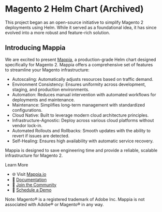 # Magento 2 Helm Chart (Archived)

This project began as an open-source initiative to simplify Magento 2 deployments using Helm. While it served as a foundational idea, it has since evolved into a more robust and feature-rich solution.​

## Introducing Mappia
We are excited to present [Mappia](https://www.mappia.io), a production-grade Helm chart designed specifically for Magento 2. Mappia offers a comprehensive set of features to streamline your Magento infrastructure:​

- Autoscaling: Automatically adjusts resources based on traffic demand.
- Environment Consistency: Ensures uniformity across development, staging, and production environments.
- Automation: Reduces manual intervention with automated workflows for deployments and maintenance.
- Maintenance: Simplifies long-term management with standardized configurations.
- Cloud Native: Built to leverage modern cloud architecture principles.
- Infrastructure-Agnostic: Deploy across various cloud platforms without vendor lock-in.
- Automated Rollouts and Rollbacks: Smooth updates with the ability to revert if issues are detected.
- Self-Healing: Ensures high availability with automatic service recovery.​

Mappia is designed to save engineering time and provide a reliable, scalable infrastructure for Magento 2.​

Learn More

- 🌐 Visit [Mappia.io](https://www.mappia.io/)
- 📄 [Documentation](https://docs.mappia.io/)
- 💬 [Join the Community](https://chat.mappia.io/)
- 📅 [Schedule a Demo](https://calendar.app.google/DWSEgd6Fc17iVRnd9)

Note: Magento® is a registered trademark of Adobe Inc. Mappia is not associated with Adobe® or Magento® in any way.​

